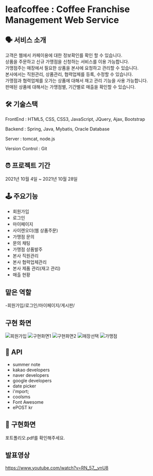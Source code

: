 # leafcoffee : Coffee Franchise Management Web Service

## 🗣 서비스 소개
  고객은 웹에서 카페이용에 대한 정보확인를 확인 할 수 있습니다. <br/>상품을 주문하고 신규 가맹점을 신청하는 서비스를 이용 가능합니다. <br/>
  가맹점주는 매장에서 필요한 상품을 본사에 요청하고 관리할 수 있습니다.<br/>
  본사에서는 직원관리, 상품관리, 협력업체를 등록, 수정할 수 있습니다.<br/> 가맹점과 협력업체를 오가는 상품에 대해서 재고 관리 기능을 사용 가능합니다.<br/>
  판매된 상품에 대해서는 가맹점별, 기간별로 매출을 확인할 수 있습니다.

## 🛠 기술스택
FrontEnd : HTML5, CSS, CSS3, JavaScript, JQuery, Ajax, Bootstrap

Backend : Spring, Java, Mybatis, Oracle Database

Server : tomcat, node.js

Version Control : Git

## ⏰ 프로젝트 기간
2021년 10월 4일 ~ 2021년 10월 28일<br/>


## 🕹 주요기능
- 회원가입
- 로그인
- 마이페이지
- 사이렌오더(웹 상품주문)
- 가맹점 문의
- 문의 채팅
- 가맹점 상품발주
- 본사 직원관리
- 본사 협력업체관리
- 본사 제품 관리(재고 관리)
- 매출 현황

## 맡은 역할
-회원가입/로그인/마이페이지/게시판/

## 구현 화면 

![회원가입](https://user-images.githubusercontent.com/89582828/141679578-f16527fc-2b28-41a1-bdbd-df212ae73860.PNG)
![구현화면1](https://user-images.githubusercontent.com/89582828/141679462-cc0a93b9-942b-401f-9050-9abef6733b06.PNG)
![구현화면2](https://user-images.githubusercontent.com/89582828/141679464-44aaf620-0a39-43f2-932c-eccb0da68697.PNG)
![매장선택](https://user-images.githubusercontent.com/89582828/141679465-01679eb8-5a4b-4451-948c-2b37993bebc8.PNG)
![가맹점](https://user-images.githubusercontent.com/89582828/141679660-c57691d8-c3ee-4620-850f-efc2939945bd.PNG)



## 📒 API 
- summer note
- kakao developers
- naver developers
- google developers
- date picker
- i'mport;
- coolsms
- Font Awesome
- ePOST kr

## 📕 구현화면
  포트폴리오.pdf를 확인해주세요.

## 발표영상
https://www.youtube.com/watch?v=RN_57__vnU8
